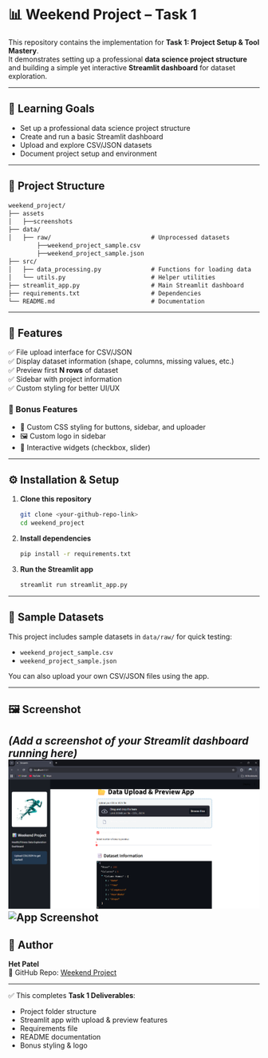 # 📊 Weekend Project – Task 1  

This repository contains the implementation for **Task 1: Project Setup & Tool Mastery**.  
It demonstrates setting up a professional **data science project structure** and building a simple yet interactive **Streamlit dashboard** for dataset exploration.  

---

## 🎯 Learning Goals  
- Set up a professional data science project structure  
- Create and run a basic Streamlit dashboard  
- Upload and explore CSV/JSON datasets  
- Document project setup and environment  

---

## 📁 Project Structure  

```
weekend_project/
├── assets
│   ├──screenshots
├── data/
│   ├── raw/                            # Unprocessed datasets
        ├──weekend_project_sample.csv
        ├──weekend_project_sample.json
├── src/
│   ├── data_processing.py              # Functions for loading data
│   └── utils.py                        # Helper utilities
├── streamlit_app.py                    # Main Streamlit dashboard
├── requirements.txt                    # Dependencies
└── README.md                           # Documentation
```

---

## 🚀 Features  

✅ File upload interface for CSV/JSON  
✅ Display dataset information (shape, columns, missing values, etc.)  
✅ Preview first **N rows** of dataset  
✅ Sidebar with project information  
✅ Custom styling for better UI/UX  

### 🎁 Bonus Features  
- 🎨 Custom CSS styling for buttons, sidebar, and uploader
- 🖼️ Custom logo in sidebar  
- 🔘 Interactive widgets (checkbox, slider)  

---

## ⚙️ Installation & Setup  

1. **Clone this repository**  
   ```bash
   git clone <your-github-repo-link>
   cd weekend_project
   ```

2. **Install dependencies**  
   ```bash
   pip install -r requirements.txt
   ```

3. **Run the Streamlit app**  
   ```bash
   streamlit run streamlit_app.py
   ```

---

## 📂 Sample Datasets  

This project includes sample datasets in `data/raw/` for quick testing:  

- `weekend_project_sample.csv`  
- `weekend_project_sample.json`  

You can also upload your own CSV/JSON files using the app.  

---

## 🖼️ Screenshot  

*(Add a screenshot of your Streamlit dashboard running here)*  
![App Screenshot](https://github.com/hetpatel1812/INFOSYS_Task/blob/main/Task_1/assets/Screenshot_1.png?raw=true)
![App Screenshot](https://user-images.githubusercontent.com/.../screenshot.png)
---

## 👤 Author  

**Het Patel**  
🔗 GitHub Repo: [Weekend Project](<your-github-repo-link>)  

---

✅ This completes **Task 1 Deliverables**:  
- Project folder structure  
- Streamlit app with upload & preview features  
- Requirements file  
- README documentation  
- Bonus styling & logo  
